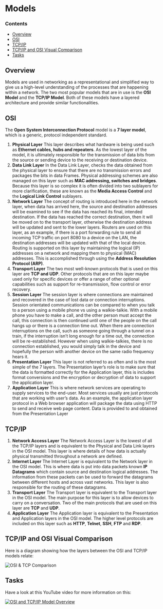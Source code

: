 # Models
<!--TOC_START-->
### Contents
- [Overview](#overview)
- [OSI](#osi)
- [TCP/IP](#tcpip)
- [TCP/IP and OSI Visual Comparison](#tcpip-and-osi-visual-comparison)
- [Tasks](#tasks)

<!--TOC_END-->
## Overview
Models are used in networking as a representational and simplified way to give us a high-level understanding of the processes that are happening within a network.
The two most popular models that are in use is the **OSI Model** and the **TCP/IP Model**.
Both of these models have a layered architecture and provide similar functionalities.
## OSI
The **Open System Interconnection Protocol** model is a **7 layer model**, which is a generic, protocol independent standard.
1. **Physical Layer**
This layer describes what hardware is being used such as **Ethernet cables, hubs and repeaters**. As the lowest layer of the model, it is ultimately responsible for the transmission of data bits from the source or sending device to the receiving or destination device.
2. **Data Link Layer**
In the Data Link Layer, checks the data obtained from the physical layer to ensure that there are no transmission errors and packages the bits in data Frames. Physical addressing schemes are also managed on this layer such as **MAC addressing, switches and bridges**. Because this layer is so complex it is often divided into two sublayers for more clarification, these are known as the **Media Access Control** and the **Logical Link Control** sublayers.
3. **Network Layer**
The concept of routing is introduced here in the network layer, when data has arrived here, the source and destination addresses will be examined to see if the data has reached its final, intended destination.
If the data has reached the correct destination, then it will be moved on to the transport layer, otherwise the destination address will be updated and sent to the lower layers.
Routers are used on this layer, as an example, if there is a port forwarding rule to send all incoming TCP traffic on port 8080 to a device on the LAN, the destination addresses will be updated with that of the local device.
Routing is supported on this layer by maintaining the logical (IP) addresses on a network and mapping them to physical (MAC) addresses.
This is accomplished through using the **Address Resolution Protocol (ARP)**.
4. **Transport Layer**
The two most well-known protocols that is used on this layer are **TCP and UDP**. Other protocols that are on this layer maybe used only for specific devices or offer a range of other optional capabilities such as support for re-transmission, flow control or error recovery.
5. **Session Layer**
The session layer is where connections are maintained and recovered in the case of lost data or connection interruptions. Session orientated communications can be compared to when you talk to a person using a mobile phone vs using a walkie-talkie. With a mobile phone you have to make a call, and the other person must accept the call, this connection is then continued until one of the people on the call hangs up or there is a connection time out.  When there are connection interruptions on the call, such as someone going through a tunnel on a train, if the interruption isn’t long enough for a time out, the connection will be re-established. However when using walkie-talkies, there is no connection established, you would simply talk in the device and hopefully the person with another device on the same radio frequency hears it.
6. **Presentation Layer**
This layer is not referred to as often and is the most simple of the 7 layers. The Presentation layer’s role is to make sure that the data is formatted correctly for the Application layer, this is includes format conversions and the encryption or decryption of data to support the application layer.
7. **Application Layer**
This is where network services are operating to supply services to the end-user. Most services usually are just protocols that are working with user’s data. As an example, the application layer protocol in a Web browser application will package the data using HTTP to send and receive web page content. Data is provided to and obtained from the Presentation Layer

## TCP/IP
1. **Network Access Layer**
The Network Access Layer is the lowest of all the TCP/IP layers and is equivalent to the Physical and Data Link layers in the OSI model. This layer is where details of how data is actually physical transmitted throughout a network are defined.
2. **Internet Layer**
The Internet Layer is equivalent to the Network layer in the OSI model. This is where data is put into data packets known **IP Datagrams** which contain source and destination logical addresses. The information from these packets can be used to forward the datagrams between different hosts and across vast networks. This layer is also responsible for the routing of these datagrams.
3. **Transport Layer**
The Transport layer is equivalent to the Transport layer in the OSI model. The main purpose for this layer is to allow devices to carry on a conversation. Two of the main protocols that are used on this layer are **TCP** and **UDP**.
4. **Application Layer**
The Application layer is equivalent to the Presentation and Application layers in the OSI model. The higher level protocols are included on this layer such as **HTTP**, **Telnet**, **SSH**, **FTP** and **RDP**.

## TCP/IP and OSI Visual Comparison
Here is a diagram showing how the layers between the OSI and TCP/IP models relate:

![OSI & TCP Comparison](https://lh3.googleusercontent.com/Kk1yl6jxDdDawh4UUEFlxjUyb3NkjI9A39ExIoDriff6cRr2_2noL0zgIz1p6zt1nfrkKcH3mtnIX_6e07g4wIa5StrKMvUO4419CFhjjSML0UQfe4UiW1PMfNPEbHrPNu7DpUD8CkjYNE1BP2jEXa9drRGFaU8133uUH_HhBF9GCMtQBBns-L2t88g8AEGp_KFf49KVLYb59SnPoON7R4jm6ZhQz9BZCX6C9J7omSAeTYYm4hEP-qlJ-XRtd7BwQKe0lSmVSAixeC2gE30s-Eb7EmS_rA9ONGX09lRovj4agv-nDFONhZWputVhSUwlHc-CQo1RLkUz0bq4zls2YNJKw0tkPCgzXNTdjwCozEF5GHcXqe7dF33EAnF3QMs71-RVQQTKiEIMKU_AAkKCL3nY9O9Admiv_KCgyPojUtkQPoXvEAY647nNF4rbNu9siOrnDiJERHopj82Wt9a8pD17UtiG17CJIdLt3V9TWrC8_5qXp_mZdhdO46E3GrzqcgI0epcyRWJGHDsX0rirMUr_6BWb1nTpJQhEy646I01C7Rco7_eXQ0qXNdMyFLEuC1iWi9na4MuuGrdF21_Jwf3MWSVqiE7vM5kz-WTX4OfR_TN5BHb8gKoBXuGhVAe5YzcDFkbU95BxOXgkdM_PDY8QQ90YanfncLoLB8RhdEBHVJB1mDFRmMCGLGhSP4fYjeUsfvJIdIiVlDsCNuBIEa-4AGl4Y_gpzcMTHQ8PQrmjtvtQ=w1208-h752-no)

## Tasks
Have a look at this YouTube video for more information on this:

[![OSI and TCP/IP Model Overview](https://img.youtube.com/vi/i9RL5jD9cTI/0.jpg)](https://www.youtube.com/watch?v=i9RL5jD9cTI)
